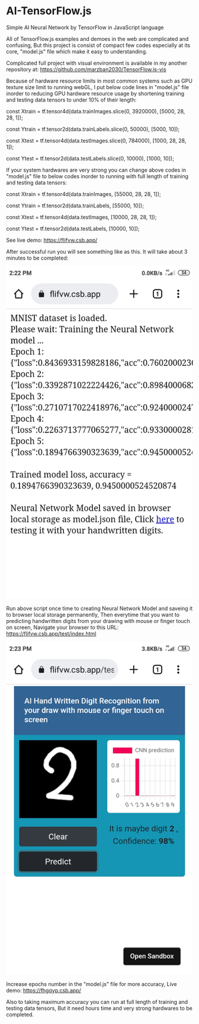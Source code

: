 # AI-TensorFlow.js
Simple AI Neural Network by TensorFlow in JavaScript language 

All of TensorFlow.js examples and demoes in the web are complicated and confusing, But this project is consist of compact few codes especially at its core, "model.js" file which make it easy to understanding.

Complicated full project with visual environment is available in my another repository at:
https://github.com/marzban2030/TensorFlow.js-vis

Because of hardware resource limits in most common systems such as GPU texture size limit to running webGL, I put below code lines in "model.js" file inorder to reducing GPU hardware resource usage by shortening training and testing data tensors to under 10% of their length:

const Xtrain = tf.tensor4d(data.trainImages.slice(0, 3920000), [5000, 28, 28, 1]);

const Ytrain = tf.tensor2d(data.trainLabels.slice(0, 50000), [5000, 10]);

const Xtest = tf.tensor4d(data.testImages.slice(0, 784000), [1000, 28, 28, 1]);

const Ytest = tf.tensor2d(data.testLabels.slice(0, 10000), [1000, 10]);

If your system hardwares are very strong you can change above codes in "model.js" file to below codes inorder to running with full length of training and testing data tensors:

const Xtrain = tf.tensor4d(data.trainImages, [55000, 28, 28, 1]);

const Ytrain = tf.tensor2d(data.trainLabels, [55000, 10]);

const Xtest = tf.tensor4d(data.testImages, [10000, 28, 28, 1]);

const Ytest = tf.tensor2d(data.testLabels, [10000, 10]);


See live demo:
https://flifvw.csb.app/


After successful run you will see something like as this. It will take about 3 minutes to be completed:

![image1](https://github.com/marzban2030/AI-TensorFlow.js/raw/main/Run.jpg)


Run above script once time to creating Neural Network Model and saveing it to browser local storage permanently, Then everytime that you want to predicting handwritten digits from your drawing with mouse or finger touch on screen, Navigate your browser to this URL:
https://flifvw.csb.app/test/index.html

![image2](https://github.com/marzban2030/AI-TensorFlow.js/raw/main/Test.jpg)

Increase epochs number in the "model.js" file for more accuracy, Live demo:
https://fhgqyp.csb.app/

Also to taking maximum accuracy you can run at full length of training and testing data tensors, But it need hours time and very strong hardwares to be completed.
